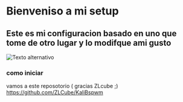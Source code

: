 # Bienveniso a mi setup


## Este es mi configuracion basado en uno que tome de otro lugar y lo modifque ami gusto 
![Texto alternativo](Pipexz/my-polybar-setup-pictures/2023-12-29_04-33.png)

### como iniciar

vamos a este reposotorio  ( gracias ZLcube ;)
https://github.com/ZLCube/KaliBspwm
